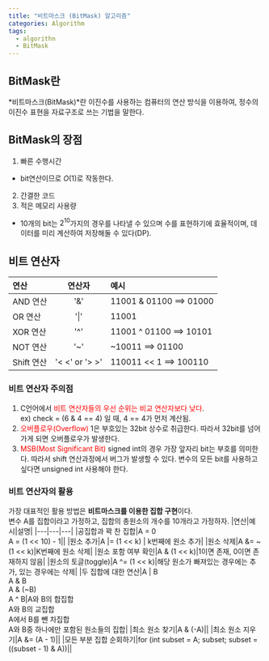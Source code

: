 ```yaml
---
title: "비트마스크 (BitMask) 알고리즘"
categories: Algorithm
tags:
  - algorithn
  - BitMask
---
```


<!--MathJax-->

<script type="text/javascript" async src="https://cdnjs.cloudflare.com/ajax/libs/mathjax/2.7.3/MathJax.js?config=TeX-MML-AM_CHTML">
MathJax.Hub.Config({
    tex2jax: {
        inlineMath: [["$", "$"], ["\\(", "\\)"]],
        processEscapes: true
    }
});
</script>

## BitMask란
*비트마스크(BitMask)*란 이진수를 사용하는 컴퓨터의 연산 방식을 이용하여, 정수의 이진수 표현을 자료구조로 쓰는 기법을 말한다.

## BitMask의 장점
1. 빠른 수행시간   
- bit연산이므로 $O(1)$로 작동한다.
2. 간결한 코드
3. 적은 메모리 사용량
- $10$개의 bit는 $2^{10}$가지의 경우를 나타낼 수 있으며 수를 표현하기에 효율적이며, 데이터를 미리 계산하여 저장해둘 수 있다(DP).

## 비트 연산자

|연산|연산자|예시|
|:---|:---:|:---|
|AND 연산|'&'|11001 & 01100 ==> 01000|
|OR 연산|'&#124;'|11001 | 01100 ==> 11101|
|XOR 연산|'^'|11001 ^ 01100 ==> 10101|
|NOT 연산|'~'|~10011 ==> 01100|
|Shift 연산|'< <' or '> >'|110011 << 1 ==> 100110|

### 비트 연산자 주의점
1. C언어에서 <span style="color:red">비트 연산자들의 우선 순위는 비교 연산자보다 낮다</span>.   
ex) check = (6 & 4 == 4) 일 때, 4 == 4가 먼저 계산됨.
2. <span style="color:red">오버플로우(Overflow)</span>
1은 부호있는 32bit 상수로 취급한다. 따라서 32bit를 넘어가게 되면 오버플로우가 발생한다.
3. <span style="color:red">MSB(Most Significant Bit)</span>
signed int의 경우 가장 앞자리 bit는 부호를 의미한다. 따라서 shift 연산과정에서 버그가 발생할 수 있다. 변수의 모든 bit를 사용하고 싶다면 unsigned int 사용해야 한다.

### 비트 연산자의 활용
가장 대표적인 활용 방법은 **비트마스크를 이용한 집합 구현**이다.   
변수 A를 집합이라고 가정하고, 집합의 총원소의 개수를 10개라고 가정하자.
|연산|예시|설명|
|---|---|---|
|공집합과 꽉 찬 집합|A = 0<br>A = (1 << 10) - 1||
|원소 추가|A &#124;= (1 << k) | k번째에 원소 추가|
|원소 삭제|A &= ~(1 << k)|K번째에 원소 삭제|
|원소 포함 여부 확인|A & (1 << k)|$1$이면 존재, $0$이면 존재하지 않음|
|원소의 토글(toggle)|A ^= (1 << k)|해당 원소가 빠져있는 경우에는 추가, 있는 경우에는 삭제|
|두 집합에 대한 연산|A &#124; B<br>A & B<br>A & (~B)<br>A ^ B|A와 B의 합집합<br>A와 B의 교집합<br>A에서 B를 뺀 차집합<br>A와 B중 하나에만 포함된 원소들의 집합|
|최소 원소 찾기|A & (-A)||
|최소 원소 지우기|A &= (A - 1)||
|모든 부분 집합 순회하기|for (int subset = A; subset; subset = ((subset - 1) & A))||
   